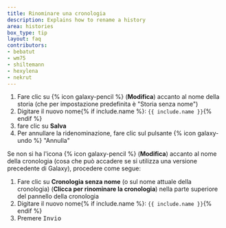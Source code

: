 ```yaml
---
title: Rinominare una cronologia
description: Explains how to rename a history
area: histories
box_type: tip
layout: faq
contributors:
- bebatut
- wm75
- shiltemann
- hexylena
- nekrut
---
```



1. Fare clic su {% icon galaxy-pencil %} (**Modifica**) accanto al nome della storia (che per impostazione predefinita è "Storia senza nome")
2. Digitare il nuovo nome{% if include.name %}: `{{ include.name }}`{% endif %}
3. fare clic su **Salva**
4. Per annullare la ridenominazione, fare clic sul pulsante {% icon galaxy-undo %} "Annulla"

Se non si ha l'icona {% icon galaxy-pencil %} (**Modifica**) accanto al nome della cronologia (cosa che può accadere se si utilizza una versione precedente di Galaxy), procedere come segue:

1. Fare clic su **Cronologia senza nome** (o sul nome attuale della cronologia) (**Clicca per rinominare la cronologia**) nella parte superiore del pannello della cronologia
2. Digitare il nuovo nome{% if include.name %}: `{{ include.name }}`{% endif %}
3. Premere <kbd>Invio</kbd>

